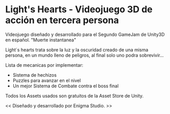 # Light's Hearts - Videojuego 3D de acción en tercera persona

Videojuego diseñado y desarrollado para el Segundo GameJam de Unity3D en español. "Muerte instantanea"

Light´s hearts trata sobre la luz y la oscuridad creado de una misma persona, en un mundo lleno de peligros, al final solo uno podra sobrevivir...

Lista de mecanicas por implementar: 
- Sistema de hechizos
- Puzzles para avanzar en el nivel
- Un mejor Sistema de Combate contra el boss final

Todos los Assets usados son gratuitos de la Asset Store de Unity.

<< Diseñado y desarrollado por Enigma Studio. >>


